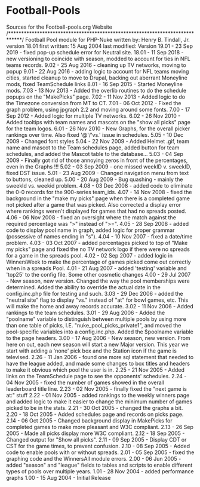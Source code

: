 # Football-Pools
Sources for the Football-pools.org Website
/*****************************************************************************/
 Football Pool module for PHP-Nuke
   written by: Henry B. Tindall, Jr.
   version 18.01
   first written: 15 Aug 2004
   last modified:
 Version 19.01 - 23 Sep 2019 - fixed pop-up schedule error for Neutral
                 site.
         18.01 - 11 Sep 2018 - new versioning to coincide with season,
                 modded to account for ties in NFL teams records.
          9.02 - 25 Aug 2016 - cleaning up TV networks, moving to popup
          9.01 - 22 Aug 2016 - adding logic to account for NFL teams
                 moving cities, started cleanup to move to Drupal, backing
                 out aberrant Moneyline mods, fixed TeamSchedule links
          8.01 - 16 Sep 2015 - Started Moneyline mods.
          7.03 - 13 Nov 2013 - Added the overlib routines to do the
                 schedule popups on the "MakePicks" page.
          7.02 - 11 Nov 2013 - Added logic to do the Timezone conversion
                 from MT to CT.
          7.01 - 06 Oct 2012 - Fixed the graph problem, using jpgraph 2.2
                 and moving around some fonts.
          7.00 - 17 Sep 2012 - Added logic for multiple TV networks.
          6.02 - 26 Nov 2010 - Added tooltips with team names and mascots
                 on the "show all picks" page for the team logos.
          6.01 - 26 Nov 2010 - New Graphs, for the overall picker rankings
                 over time.  Also fixed '@'/'vs.' issue in schedules.
          5.05 - 10 Dec 2009 - Changed font styles
          5.04 - 22 Nov 2009 - Added Helmet .gif, team name and mascot to
                 the Team schedules page, added button for team schedules,
                 and added the Mascot table to the database...
          5.03 - 04 Sep 2009 - Finally got rid of those annoying zeros
                 in front of the percentages, even in the Graphs !!!
          5.02 - 03 Sep 2009 - one missed weekID v. sweekID, fixed DST
                 issue.
          5.01 - 23 Aug 2009 - Changed navigation menu from text to
                 buttons, cleaned up.
          5.00 - 20 Aug 2009 - Bug quashing - mainly the sweekId vs.
                 weekid problem.
          4.08 - 03 Dec 2008 - added code to eliminate the 0-0 records for
                 the 900-series team_ids.
          4.07 - 14 Nov 2008 - fixed the background in the "make my picks"
                 page when there is a completed game not picked after a
                 game that was picked.  Also corrected a display error
                 where rankings weren't displayed for games that had no
                 spreads posted.
          4.06 - 06 Nov 2008 - fixed an oversight where the match against
                 the required percentage was ">" instead of ">=".
          4.05 - 28 Sep 2008 - added code to display pool name in graph,
                 added logic for proper grammar (possessive of names
                 ending in "s").
          4.04 - 10 Nov 2007 - fixed a date/time problem.
          4.03 - 03 Oct 2007 - added percentages picked to top of "Make my
                 picks" page and fixed the no TV network logo if there
                 were no spreads for a game in the spreads pool.
          4.02 - 02 Sep 2007 - added logic in WinnersWeek to make the
                 percentage of games picked come out correctly when in a
                 spreads Pool.
          4.01 - 21 Aug 2007 - added 'testing' variable and 'top25' to the
                 config file.  Some other cosmetic changes
          4.00 - 29 Jul 2007 - New season, new version.  Changed the way
                 the pool memberships were determined.  Added the ability
                 to override the actual date in the config.inc.php file
                 for testing and such.
          3.03 - 29 Dec 2006 - added the "neutral site" flag to display
                 "vs." instead of "at" for bowl games, etc. This will make
                 the home and away records accurate.
          3.02 - 11 Nov 2006 - Added rankings to the team schedules.
          3.01 - 29 Aug 2006 - Added the "poolname" variable to
                 distinguish between multiple pools by using more than one
                 table of picks, I.E. "nuke_pool_picks_private1", and
                 moved the pool-specific variables into a config.inc.php.
                 Added the $poolname variable to the page headers.
          3.00 - 17 Aug 2006 - New season, new version.  From here on out,
                 each new season will start a new Major version.
                 This year we start with adding a 'none' pick box and the
                 Station icon if the game is televised.
          2.26 - 11 Jan 2006 - found one more sql statement that needed
                 to have the league added, and made some changes to box
                 titles and headers to make it obvious which pool the user
                 is in.
          2.25 - 21 Nov 2005 - Added links on the TeamSchedule page to see
                 the opponents' schedules.
          2.24 - 04 Nov 2005 - fixed the number of games showed in the
                 overall leaderboard title line.
          2.23 - 02 Nov 2005 - finally fixed the "next game is at:" stuff
          2.22 - 01 Nov 2005 - added rankings to the weekly winners page
                 and added logic to make it easier to change the minimum
                 number of games picked to be in the stats.
          2.21 - 30 Oct 2005 - changed the graphs a bit.
          2.20 - 18 Oct 2005 - Added schedules page and records on picks
                 page.
          2.14 - 06 Oct 2005 - Changed background display in MakePicks for
                 completed games to make more pleasant and W3C compliant.
          2.13 - 26 Sep 2005 - Made all picks display more W3C compliant.
          2.12 - 18 Sep 2005 - Changed output for "Show all picks".
          2.11 - 09 Sep 2005 - Display CDT or CST for the game times, to
                 prevent confusion.
          2.10 - 08 Sep 2005 - Added code to enable pools with or without
                 spreads.
          2.01 - 05 Sep 2005 - fixed the graphing code and the WinnersAll
                 module errors.
          2.00 - 06 Jun 2005 - added "season" and "league" fields to
                 tables and scripts to enable different types of pools
                 over multiple years.
          1.01 - 28 Nov 2004 - added performance graphs
          1.00 - 15 Aug 2004 - Initial Release
